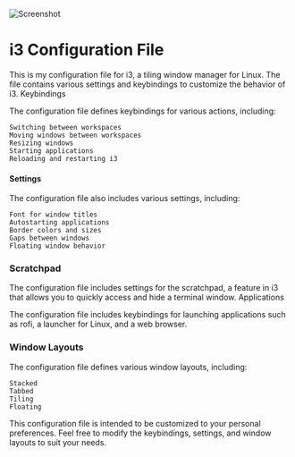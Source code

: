 ![Screenshot](./screenshot.png)

# i3 Configuration File

This is my configuration file for i3, a tiling window manager for Linux. The file contains various settings and keybindings to customize the behavior of i3.
Keybindings

The configuration file defines keybindings for various actions, including:

    Switching between workspaces
    Moving windows between workspaces
    Resizing windows
    Starting applications
    Reloading and restarting i3

#### Settings

The configuration file also includes various settings, including:

    Font for window titles
    Autostarting applications
    Border colors and sizes
    Gaps between windows
    Floating window behavior

### Scratchpad

The configuration file includes settings for the scratchpad, a feature in i3 that allows you to quickly access and hide a terminal window.
Applications

The configuration file includes keybindings for launching applications such as rofi, a launcher for Linux, and a web browser.

### Window Layouts

The configuration file defines various window layouts, including:

    Stacked
    Tabbed
    Tiling
    Floating

This configuration file is intended to be customized to your personal preferences. Feel free to modify the keybindings, settings, and window layouts to suit your needs.
